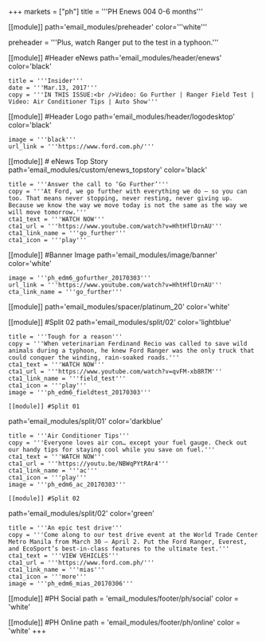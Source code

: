 +++
markets = ["ph"]
title = '''PH Enews 004 0-6 months'''

[[module]]
path='email_modules/preheader'
color='''white'''

preheader = '''Plus, watch Ranger put to the test in a typhoon.'''

[[module]] #Header eNews
path='email_modules/header/enews'
color='black'

	title = '''Insider'''
	date = '''Mar.13, 2017'''
	copy = '''IN THIS ISSUE:<br />Video: Go Further | Ranger Field Test | Video: Air Conditioner Tips | Auto Show'''

[[module]] #Header Logo
path='email_modules/header/logodesktop'
color='black'

	image = '''black'''
	url_link = '''https://www.ford.com.ph/'''
 
[[module]] # eNews Top Story
path='email_modules/custom/enews_topstory'
color='black'

	title = '''Answer the call to ‘Go Further’'''
	copy = '''At Ford, we go further with everything we do – so you can too. That means never stopping, never resting, never giving up. Because we know the way we move today is not the same as the way we will move tomorrow.'''
	cta1_text = '''WATCH NOW'''
	cta1_url = '''https://www.youtube.com/watch?v=HhtHflDrnAU'''
	cta1_link_name = '''go_further'''
	cta1_icon = '''play'''

[[module]] #Banner Image
path='email_modules/image/banner'
color='white'

	image = '''ph_edm6_gofurther_20170303'''
	url_link = '''https://www.youtube.com/watch?v=HhtHflDrnAU'''
	cta_link_name = '''go_further'''

[[module]]
path='email_modules/spacer/platinum_20'
color='white'

[[module]] #Split 02
path='email_modules/split/02'
color='lightblue'

	title = '''Tough for a reason'''
	copy = '''When veterinarian Ferdinand Recio was called to save wild animals during a typhoon, he knew Ford Ranger was the only truck that could conquer the winding, rain-soaked roads.'''
	cta1_text = '''WATCH NOW'''
	cta1_url = '''https://www.youtube.com/watch?v=qvFM-xb8RTM'''
	cta1_link_name = '''field_test'''
	cta1_icon = '''play'''
	image = '''ph_edm6_fieldtest_20170303'''
	
	[[module]] #Split 01
path='email_modules/split/01'
color='darkblue'

	title = '''Air Conditioner Tips'''
	copy = '''Everyone loves air con… except your fuel gauge. Check out our handy tips for staying cool while you save on fuel.'''
	cta1_text = '''WATCH NOW'''
	cta1_url = '''https://youtu.be/NBWqPYtRAr4'''
	cta1_link_name = '''ac'''
	cta1_icon = '''play'''
	image = '''ph_edm6_ac_20170303'''
	
	[[module]] #Split 02
path='email_modules/split/02'
color='green'

	title = '''An epic test drive'''
	copy = '''Come along to our test drive event at the World Trade Center Metro Manila from March 30 – April 2. Put the Ford Ranger, Everest, and EcoSport’s best-in-class features to the ultimate test.'''
	cta1_text = '''VIEW VEHICLES'''
	cta1_url = '''https://www.ford.com.ph/'''
	cta1_link_name = '''mias'''
	cta1_icon = '''more'''
	image = '''ph_edm6_mias_20170306'''
	
[[module]] #PH Social
path = 'email_modules/footer/ph/social'
color = 'white'

[[module]] #PH Online
path = 'email_modules/footer/ph/online'
color = 'white'
+++